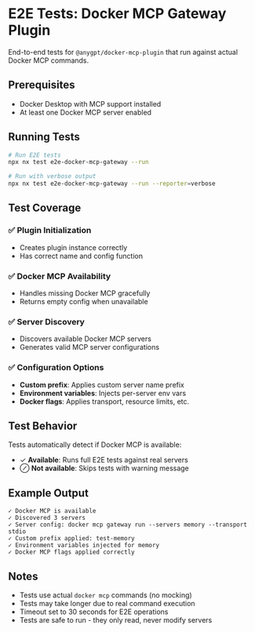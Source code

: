 # E2E Tests: Docker MCP Gateway Plugin

End-to-end tests for `@anygpt/docker-mcp-plugin` that run against actual Docker MCP commands.

## Prerequisites

- Docker Desktop with MCP support installed
- At least one Docker MCP server enabled

## Running Tests

```bash
# Run E2E tests
npx nx test e2e-docker-mcp-gateway --run

# Run with verbose output
npx nx test e2e-docker-mcp-gateway --run --reporter=verbose
```

## Test Coverage

### ✅ Plugin Initialization
- Creates plugin instance correctly
- Has correct name and config function

### ✅ Docker MCP Availability
- Handles missing Docker MCP gracefully
- Returns empty config when unavailable

### ✅ Server Discovery
- Discovers available Docker MCP servers
- Generates valid MCP server configurations

### ✅ Configuration Options
- **Custom prefix**: Applies custom server name prefix
- **Environment variables**: Injects per-server env vars
- **Docker flags**: Applies transport, resource limits, etc.

## Test Behavior

Tests automatically detect if Docker MCP is available:
- ✓ **Available**: Runs full E2E tests against real servers
- ⊘ **Not available**: Skips tests with warning message

## Example Output

```
✓ Docker MCP is available
✓ Discovered 3 servers
✓ Server config: docker mcp gateway run --servers memory --transport stdio
✓ Custom prefix applied: test-memory
✓ Environment variables injected for memory
✓ Docker MCP flags applied correctly
```

## Notes

- Tests use actual `docker mcp` commands (no mocking)
- Tests may take longer due to real command execution
- Timeout set to 30 seconds for E2E operations
- Tests are safe to run - they only read, never modify servers
